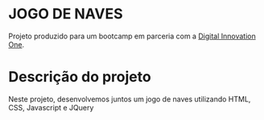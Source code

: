 # JOGO DE NAVES

Projeto produzido para um bootcamp em parceria com a [Digital Innovation One](https://digitalinnovation.one).

# Descrição do projeto
Neste projeto, desenvolvemos juntos um jogo de naves utilizando HTML, CSS, Javascript e JQuery
